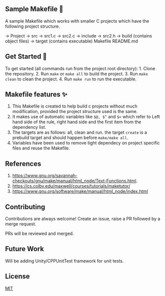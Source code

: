
## Sample Makefile 📝  
A sample Makefile which works with smaller C projects which have the following project structure.

  -> Project
    -> src
      -> src1.c
      -> src2.c
    -> include
      -> src2.h
    -> build (contains object files)
    -> target (contains executable)
    Makefile
    README.md
  
  ## Get Started 🚀  
  To get started (all commands run from the project root directory):
    1. Clone the repository.
    2. Run ```make``` or ```make all``` to build the project.
    3. Run ```make clean``` to clean the project.
    4. Run ```make run``` to run the executable. 
      
  ## Makefile features ✨  
  1. This Makefile is created to help build c projects without much modification, provided the project structure used is the same.
  2. It makes use of automatic variables like ```$@, $^``` and ```$<``` which refer to Left hand side of the rule, right hand side and the first item from the dependency list.
  3. The targets are as follows: all, clean and run. the target ```create``` is a prebuild target and should happen before ```make/make all```.
  4. Variables have been used to remove tight dependecy on project specific files and reuse the Makefile.

## References
1. https://www.gnu.org/savannah-checkouts/gnu/make/manual/html_node/Text-Functions.html.
2. https://cs.colby.edu/maxwell/courses/tutorials/maketutor/
3. https://www.gnu.org/software/make/manual/html_node/index.html

## Contributing  

Contributions are always welcome! Create an issue, raise a PR followed by a merge request.

PRs will be reviewed and merged.

## Future Work
Will be adding Unity/CPPUnitTest framework for unit tests.

## License  

[MIT](https://choosealicense.com/licenses/mit/)
